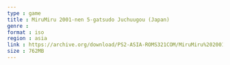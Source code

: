 ```yaml
---
type : game
title : MiruMiru 2001-nen 5-gatsudo Juchuugou (Japan)
genre : 
format : iso
region : asia
link : https://archive.org/download/PS2-ASIA-ROMS321COM/MiruMiru%202001-nen%205-gatsudo%20Juchuugou%20%28Japan%29.7z
size : 762MB
---
```

